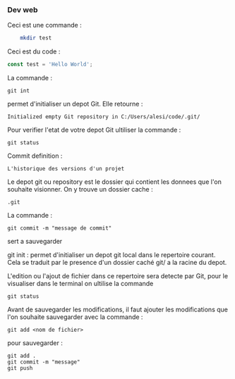 ### Dev web

Ceci est une commande :
``` bash
    mkdir test
```

Ceci est du code :
``` javascript
const test = 'Hello World';
``` 

La commande :
```
git int
```
permet d'initialiser un depot Git. Elle retourne :
```
Initialized empty Git repository in C:/Users/alesi/code/.git/
```

Pour verifier l'etat de votre depot Git ultiliser la commande :
```
git status
```

Commit definition : 
```
L'historique des versions d'un projet
```

Le depot git ou repository est le dossier qui contient les donnees que l'on souhaite visionner. On y trouve un dossier cache :
```
.git
```

La commande :
```
git commit -m "message de commit"
```
sert a sauvegarder

git init : permet d'initialiser un depot git local dans le repertoire courant. Cela se traduit par le presence d'un dossier caché git/ a la racine du depot.

L'edition ou l'ajout de fichier dans ce repertoire sera detecte par Git, pour le visualiser dans le terminal on ultilise la commande 
```
git status
```

Avant de sauvegarder les modifications, il faut ajouter les modifications que l'on souhaite sauvegarder avec la commande :
```
git add <nom de fichier>
```
pour sauvegarder :
```
git add .
git commit -m "message"
git push
```

